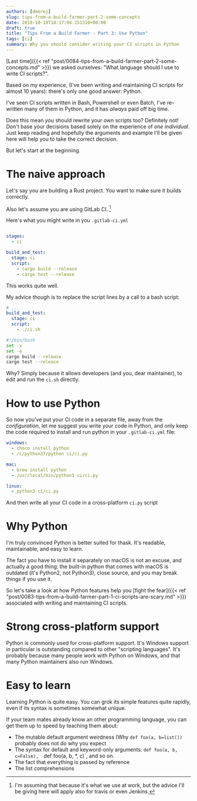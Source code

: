 ```yaml
---
authors: [dmerej]
slug: tips-from-a-build-farmer-part-2-some-concepts
date: 2018-10-18T18:17:04.151310+00:00
draft: true
title: "Tips From a Build Farmer - Part 3: Use Python"
tags: [ci]
summary: Why you should consider writing your CI scripts in Python
---
```


[Last time]({{< ref "post/0084-tips-from-a-build-farmer-part-2-some-concepts.md" >}}) we asked ourselves: "What language should I use to write CI scripts?".

Based on my experience, (I've been writing and maintaining CI scripts for almost 10 years): there's only one good answer: Python.

I've seen CI scripts written in Bash, Powershell or even Batch, I've re-written many of them in Python, and it has *always* paid off big time.

Does this mean *you* should rewrite your own scripts too? Definitely not! Don't base your decisions based solely on the experience of *one individual*. Just keep reading and hopefully the arguments and example I'll be given here will help you to take the correct decision.

But let's start at the beginning.

# The naive approach

Let's say you are building a Rust project. You want to make sure it builds correctly.

Also let's assume you are using GitLab CI. [^1]

Here's what you might write in you `.gitlab-ci.yml`

```yaml

stages:
  - ci

build_and_test:
  stage: ci
  script:
    - cargo build --release
    - cargo test --release
```

This works quite well.

My advice though is to replace the script lines by a call to a bash script:

```yaml
# ...
build_and_test:
  stage: ci
  script:
    - ./ci.sh
```

```bash
#!/bin/bash
set -x
set -e
cargo build --release
cargo test --release
```

Why? Simply because it allows developers (and you, dear maintainer), to edit and run the `ci.sh` directly.

# How to use Python

So now you've put your CI code in a separate file, away from the *configuration*, let  me suggest you write your code in Python, and
only keep the code required to install and run python in your `.gitlab-ci.yml` file:

```yaml
windows:
  - choco install python
  - /c/python37/python ci/ci.py

mac:
  - brew install python
  - /usr/local/bin/python3 ci/ci.py

linux:
  - python3 ci/ci.py
```

And then write all your CI code in a cross-platform `ci.py` script


# Why Python

I'm truly convinced Python is better suited for thask. It's readable, maintainable, and easy to learn.

The fact you have to install it separately on macOS is not an excuse, and actually a good thing: the built-in python that comes with macOS is outdated (it's Python2, not Python3), close source, and you may break things if you use it.

So let's take a look at how Python features help you [fight the fear]({{< ref "post/0083-tips-from-a-build-farmer-part-1-ci-scripts-are-scary.md" >}}) associated with writing and maintaining CI scripts.

[^1]: I'm assuming that because it's what we use at work, but the advice I'll be giving here will apply also for travis or even Jenkins.

# Strong cross-platform support

Python is commonly used for cross-platform support. It's Windows support in particular is outstanding compared to other "scripting languages". It's probably because many people work with Python on Windows, and that many Python maintainers also run Windows.

# Easy to learn

Learning Python is quite easy. You can grok its simple features quite rapidly, even if its syntax is sometimes somewhat unique.

If your team mates already know an other programming language, you can get them up to speed by teaching them about:

* The mutable default argument weirdness (Why `def foo(a, b=list())` probably does not do why you expect
* The syntax for default and keyword-only arguments: `def foo(a, b, c=False),  `def foo(a, b, *, c)`, and so on.
* The fact that everything is passed by reference
* The list comprehensions
